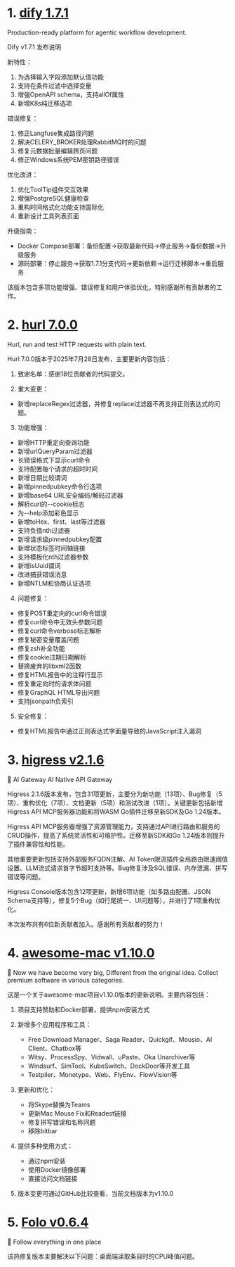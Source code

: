 
# 1. [dify 1.7.1](https://github.com/langgenius/dify/releases/tag/1.7.1)  
Production-ready platform for agentic workflow development.

Dify v1.7.1 发布说明

新特性：
1. 为选择输入字段添加默认值功能
2. 支持在条件过滤中选择变量
3. 增强OpenAPI schema，支持allOf属性
4. 新增K8s纯迁移选项

错误修复：
1. 修正Langfuse集成路径问题
2. 解决CELERY_BROKER处理RabbitMQ时的问题
3. 修复元数据批量编辑跨页问题
4. 修正Windows系统PEM密钥路径错误

优化改进：
1. 优化ToolTip组件交互效果
2. 增强PostgreSQL健康检查
3. 重构时间格式化功能支持国际化
4. 重新设计工具列表页面

升级指南：
- Docker Compose部署：备份配置→获取最新代码→停止服务→备份数据→升级服务
- 源码部署：停止服务→获取1.7.1分支代码→更新依赖→运行迁移脚本→重启服务

该版本包含多项功能增强、错误修复和用户体验优化，特别感谢所有贡献者的工作。

# 2. [hurl 7.0.0](https://github.com/Orange-OpenSource/hurl/releases/tag/7.0.0)  
Hurl, run and test HTTP requests with plain text.

Hurl 7.0.0版本于2025年7月28日发布，主要更新内容包括：

1. 致谢名单：感谢18位贡献者的代码提交。

2. 重大变更：
- 新增replaceRegex过滤器，并修复replace过滤器不再支持正则表达式的问题。

3. 功能增强：
- 新增HTTP重定向查询功能
- 新增urlQueryParam过滤器
- 长错误格式下显示curl命令
- 支持配置每个请求的超时时间
- 新增日期比较谓词
- 新增pinnedpubkey命令行选项
- 新增base64 URL安全编码/解码过滤器
- 解析curl的--cookie标志
- 为--help添加彩色显示
- 新增toHex、first、last等过滤器
- 支持负值nth过滤器
- 新增请求级pinnedpubkey配置
- 新增状态标签时间轴链接
- 支持模板化nth过滤器参数
- 新增isUuid谓词
- 改进捕获错误消息
- 新增NTLM和协商认证选项

4. 问题修复：
- 修复POST重定向的curl命令错误
- 修复curl命令中无效头参数问题
- 修复curl命令verbose标志解析
- 修复秘密变量覆盖问题
- 修复zsh补全功能
- 修复cookie过期日期解析
- 替换废弃的libxml2函数
- 修复HTML报告中的注释行显示
- 修复重定向时的请求体问题
- 修复GraphQL HTML导出问题
- 支持jsonpath负索引

5. 安全修复：
- 修复HTML报告中通过正则表达式字面量导致的JavaScript注入漏洞

# 3. [higress v2.1.6](https://github.com/alibaba/higress/releases/tag/v2.1.6)  
🤖 AI Gateway AI Native API Gateway

Higress 2.1.6版本发布，包含31项更新，主要分为新功能（13项）、Bug修复（5项）、重构优化（7项）、文档更新（5项）和测试改进（1项）。关键更新包括新增Higress API MCP服务器功能和将WASM Go插件迁移至新SDK及Go 1.24版本。

Higress API MCP服务器增强了资源管理能力，支持通过API进行路由和服务的CRUD操作，提高了系统灵活性和可维护性。迁移至新SDK和Go 1.24版本则提升了插件兼容性和性能。

其他重要更新包括支持外部服务FQDN注解、AI Token限流插件全局路由限速阈值设置、LLM流式请求首字节超时支持等。Bug修复涉及SQL错误、内存泄漏、拼写错误等问题。

Higress Console版本包含12项更新，新增6项功能（如多路由配置、JSON Schema支持等），修复5个Bug（如行尾统一、UI问题等），并进行了1项重构优化。

本次发布共有6位新贡献者加入。感谢所有贡献者的努力！

# 4. [awesome-mac v1.10.0](https://github.com/jaywcjlove/awesome-mac/releases/tag/v1.10.0)  
 Now we have become very big, Different from the original idea. Collect premium software in various categories.

这是一个关于awesome-mac项目v1.10.0版本的更新说明。主要内容包括：

1. 项目支持赞助和Docker部署，提供npm安装方式
2. 新增多个应用程序和工具：
   - Free Download Manager、Saga Reader、Quickgif、Mousio、AI Client、Chatbox等
   - Witsy、ProcessSpy、Vidwall、uPaste、Oka Unarchiver等
   - Windsurf、SimTool、KubeSwitch、DockDoor等开发工具
   - Testpiler、Monotype、Web、FlyEnv、FlowVision等

3. 更新和优化：
   - 将Skype替换为Teams
   - 更新Mac Mouse Fix和Readest链接
   - 修复拼写错误和名称问题
   - 移除bitbar

4. 提供多种使用方式：
   - 通过npm安装
   - 使用Docker镜像部署
   - 直接访问文档链接

5. 版本变更可通过GitHub比较查看，当前文档版本为v1.10.0

# 5. [Folo v0.6.4](https://github.com/RSSNext/Folo/releases/tag/v0.6.4)  
🧡 Follow everything in one place

该热修复版本主要解决以下问题：桌面端读取条目时的CPU峰值问题。

